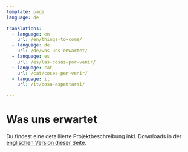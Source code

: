 ```yaml
---
template: page
language: de

translations:
  - language: en
    url: /en/things-to-come/
  - language: de
    url: /de/was-uns-erwartet/
  - language: es
    url: /es/las-cosas-por-venir/
  - language: cat
    url: /cat/coses-per-venir/
  - language: it
    url: /it/cosa-aspettarsi/

---
```


# Was uns erwartet

<!-- @template "things-to-come-nav" -->

Du findest eine detaillierte Projektbeschreibung inkl. Downloads in der [englischen Version dieser Seite](/en/things-to-come.html).
